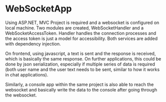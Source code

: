 # WebSocketApp

Using ASP.NET, MVC Project is required and a websocket is configured on local machine. 
Two modules are created, WebSocketHandler and a WebSocketAccessToken. Handler handles the connection processes and the access token is just a model for accessibility. Both services are added with dependency injection.

On frontend, using javascript, a text is sent and the response is received, which is basically the same response. On further applications, this could be done by json serialization, especially if multiple series of data is required (both user name and the user text needs to be sent, similar to how it works in chat applications).

Similarly, a console app within the same project is also able to reach the websocket and basically write the data to the console after going through the websocket.
